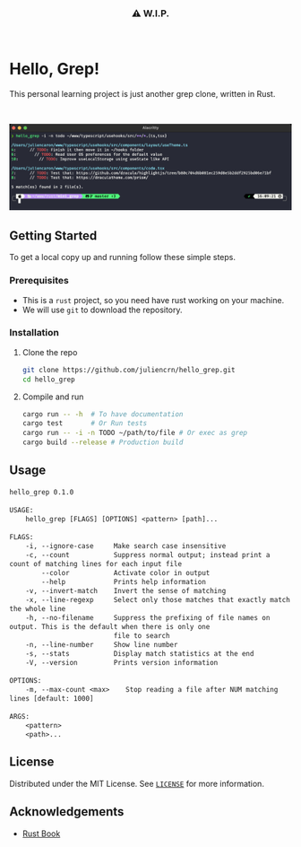 <h3 align="center">
    ⚠️  W.I.P.
</h3>
<br /> 


# Hello, Grep!
This personal learning project is just another grep clone, written in Rust.

<br />

![alt](./assets/screenshot.png)

## Getting Started
To get a local copy up and running follow these simple steps.

### Prerequisites
- This is a `rust` project, so you need have rust working on your machine. 
- We will use `git` to download the repository.

### Installation
1. Clone the repo
   ```sh
   git clone https://github.com/juliencrn/hello_grep.git
   cd hello_grep 
   ```
2. Compile and run
   ```sh
   cargo run -- -h  # To have documentation
   cargo test       # Or Run tests
   cargo run -- -i -n TODO ~/path/to/file # Or exec as grep
   cargo build --release # Production build
   ```

## Usage
```
hello_grep 0.1.0

USAGE:
    hello_grep [FLAGS] [OPTIONS] <pattern> [path]...

FLAGS:
    -i, --ignore-case     Make search case insensitive
    -c, --count           Suppress normal output; instead print a count of matching lines for each input file
        --color           Activate color in output
        --help            Prints help information
    -v, --invert-match    Invert the sense of matching
    -x, --line-regexp     Select only those matches that exactly match the whole line
    -h, --no-filename     Suppress the prefixing of file names on output. This is the default when there is only one
                          file to search
    -n, --line-number     Show line number
    -s, --stats           Display match statistics at the end
    -V, --version         Prints version information

OPTIONS:
    -m, --max-count <max>    Stop reading a file after NUM matching lines [default: 1000]

ARGS:
    <pattern>
    <path>...
```

## License
Distributed under the MIT License. See [`LICENSE`](./LICENSE) for more information.

## Acknowledgements
* [Rust Book](https://doc.rust-lang.org/book/)
